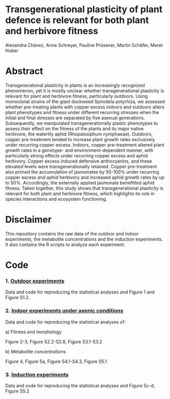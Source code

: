 # Transgenerational plasticity of plant defence is relevant for both plant and herbivore fitness

Alexandra Chávez, Anne Schreyer, Pauline Prüsener, Martin Schäfer, Meret Huber

# Abstract
Transgenerational plasticity in plants is an increasingly recognized phenomenon, yet it is mostly unclear whether transgenerational plasticity is relevant for plant and herbivore fitness, particularly outdoors. Using monoclonal strains of the giant duckweed Spirodela polyrhiza, we assessed whether pre-treating plants with copper excess indoors and outdoors alters plant phenotypes and fitness under different recurring stresses when the initial and final stresses are separated by five asexual generations. Subsequently, we manipulated transgenerationally plastic phenotypes to assess their effect on the fitness of the plants and its major native herbivore, the waterlily aphid (Rhopalosiphum nymphaeae). Outdoors, copper pre-treatment tended to increase plant growth rates exclusively under recurring copper excess. Indoors, copper pre-treatment altered plant growth rates in a genotype- and environment-dependent manner, with particularly strong effects under recurring copper excess and aphid herbivory. Copper excess induced defensive anthocyanins, and these elevated levels were transgenerationally retained. Copper pre-treatment also primed the accumulation of jasmonates by 50-100% under recurring copper excess and aphid herbivory and increased aphid growth rates by up to 50%. Accordingly, the externally applied jasmonate benefitted aphid fitness. Taken together, this study shows that transgenerational plasticity is relevant for both plant and herbivore fitness, which highlights its role in species interactions and ecosystem functioning. 

# Disclaimer
This repository contains the raw data of the outdoor and indoor experiments, the metabolite concentrations and the induction experiments. It also contains the R scripts to analyze each experiment. 

# Code
### 1. [Outdoor experiments](1-Outdoor_experiments/)
Data and code for reproducing the statistical analyses and Figure 1 and Figure S1.2.

### 2. [Indoor experiments under axenic conditions](2-Indoor_experiments/)
Data and code for reproducing the statistical analyses of:

a) Fitness and morphology

   Figure 2-3, Figure S2.2-S2.8, Figure S3.1-S3.2
	
b) Metabolite concentrations 

   Figure 4, Figure 5a, Figure S4.1-S4.3, Figure S5.1

### 3. [Induction experiments](3-Induction_experiments/)
Data and code for reproducing the statistical analyses and Figure 5c-d, Figure S5.2

